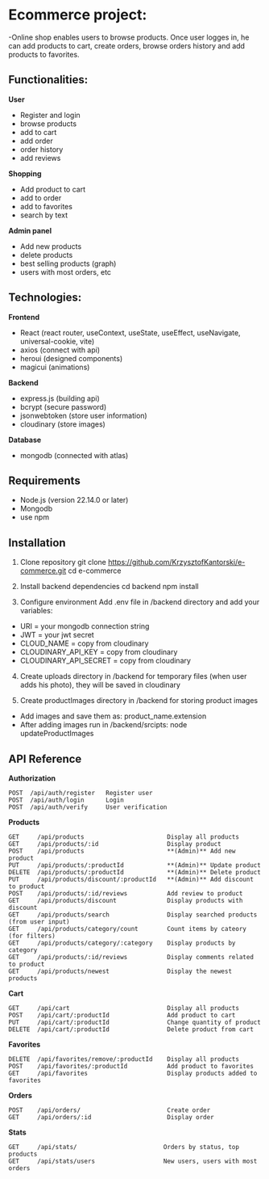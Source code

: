 # Ecommerce project:

-Online shop enables users to browse products. 
Once user logges in, he can add products to cart, create orders, browse orders history 
and add products to favorites. 


## Functionalities:

**User** 
  - Register and login 
  - browse products
  - add to cart 
  - add order 
  - order history 
  - add reviews

**Shopping** 
  - Add product to cart 
  - add to order 
  - add to favorites 
  - search by text

**Admin panel** 
  - Add new products 
  - delete products 
  - best selling products (graph) 
  - users with most orders, etc


## Technologies:

**Frontend** 
  - React (react router, useContext, useState, useEffect, useNavigate, universal-cookie, vite) 
  - axios (connect with api)
  - heroui (designed components)
  - magicui (animations)

**Backend**
  - express.js (building api) 
  - bcrypt (secure password)
  - jsonwebtoken (store user information)
  - cloudinary (store images)

**Database**
  - mongodb (connected with atlas)


## Requirements
  - Node.js (version 22.14.0 or later)
  - Mongodb
  - use npm


## Installation

  1. Clone repository
  git clone https://github.com/KrzysztofKantorski/e-commerce.git
  cd e-commerce

  2. Install backend dependencies
  cd backend
  npm install
  
  3. Configure environment
  Add .env file in /backend directory and add your variables:
  - URI = your mongodb connection string
  - JWT = your jwt secret
  - CLOUD_NAME = copy from cloudinary
  - CLOUDINARY_API_KEY = copy from cloudinary
  - CLOUDINARY_API_SECRET = copy from cloudinary

  4. Create uploads directory in /backend for temporary files (when user adds his photo), 
  they will be saved in cloudinary

  5. Create productImages directory in /backend for storing product images 
  - Add images and save them as: product_name.extension
  - After adding images run in /backend/srcipts: 
  node updateProductImages

## API Reference

**Authorization**
   
    POST  /api/auth/register   Register user 
    POST  /api/auth/login      Login 
    POST  /api/auth/verify     User verification 

**Products**
   
    GET     /api/products                       Display all products 
    GET     /api/products/:id                   Display product
    POST    /api/products                       **(Admin)** Add new product 
    PUT     /api/products/:productId            **(Admin)** Update product 
    DELETE  /api/products/:productId            **(Admin)** Delete product 
    PUT     /api/products/discount/:productId   **(Admin)** Add discount to product 
    POST    /api/products/:id/reviews           Add review to product  
    GET     /api/products/discount              Display products with discount 
    GET     /api/products/search                Display searched products (from user input) 
    GET     /api/products/category/count        Count items by cateory (for filters) 
    GET     /api/products/category/:category    Display products by category 
    GET     /api/products/:id/reviews           Display comments related to product 
    GET     /api/products/newest                Display the newest products 
    
**Cart**
      
    GET     /api/cart                           Display all products 
    POST    /api/cart/:productId                Add product to cart
    PUT     /api/cart/:productId                Change quantity of product
    DELETE  /api/cart/:productId                Delete product from cart

**Favorites**
      
    DELETE  /api/favorites/remove/:productId    Display all products 
    POST    /api/favorites/:productId           Add product to favorites
    GET     /api/favorites                      Display products added to favorites

**Orders**
      
    POST    /api/orders/                        Create order
    GET     /api/orders/:id                     Display order

**Stats**
      
    GET     /api/stats/                        Orders by status, top products
    GET     /api/stats/users                   New users, users with most orders
  






    
